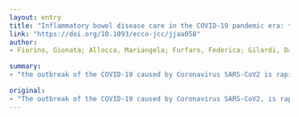 ```yaml
---
layout: entry
title: "Inflammatory bowel disease care in the COVID-19 pandemic era: the Humanitas, Milan experience"
link: "https://doi.org/10.1093/ecco-jcc/jjaa058"
author:
- Fiorino, Gionata; Allocca, Mariangela; Furfaro, Federica; Gilardi, Daniela; Zilli, Alessandra; Radice, Simona; Spinelli, Antonino; Danese, Silvio

summary:
- "the outbreak of the COVID-19 caused by Coronavirus SARS-CoV2 is rapidly spreading worldwide. This is the first pandemic caused by a Coronavirus in history. More than 150,000 confirmed cases worldwide are reported."

original:
- "The outbreak of the COVID-19 caused by Coronavirus SARS-CoV2, is rapidly spreading worldwide. This is the first pandemic caused by a Coronavirus in history. More than 150,000 confirmed cases worldwide are reported by the SARS-CoV2, with more than 5,000 COVID-19-related deaths on March 14th, 2020. Fever, chills, cough, shortness of breath, generalized myalgia, malaise, drowsy, diarrhoea, confusion, dyspnoea, and bilateral interstitial pneumonia are the common symptoms. No therapies are available, and the only way to contain the virus spread is to regularly and thoroughly clean oneself hands with an alcohol-based hand rub or wash them with soap and water, to maintain at least 1 metre (3 feet) distance from anyone who is coughing or sneezing, to avoid touching eyes, nose and mouth, and to stay home if one feels unwell. No data are available on the risk of COVID-19 and outcomes in inflammatory bowel disease (IBD) patients. Outbreak restrictions can impact on the IBD care. We aim to give a viewpoint on how operationally manage IBD patients ensuring quality of care in the current pandemic era."
---
```


